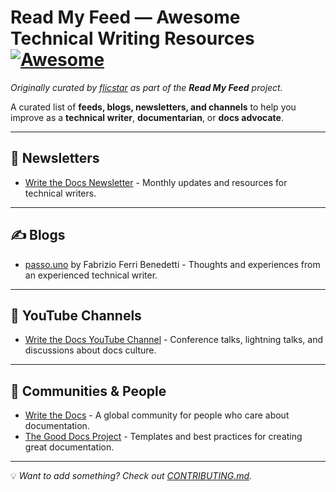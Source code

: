 # Read My Feed — Awesome Technical Writing Resources [![Awesome](https://awesome.re/badge.svg)](https://awesome.re)

_Originally curated by [flicstar](https://github.com/flicstar) as part of the **Read My Feed** project._

A curated list of **feeds, blogs, newsletters, and channels** to help you improve as a **technical writer**, **documentarian**, or **docs advocate**.

---

## 📰 Newsletters
- [Write the Docs Newsletter](https://www.writethedocs.org/newsletter/) - Monthly updates and resources for technical writers.  


---

## ✍️ Blogs
- [passo.uno](https://passo.uno/) by Fabrizio Ferri Benedetti - Thoughts and experiences from an experienced technical writer.

---

## 🎥 YouTube Channels
- [Write the Docs YouTube Channel](https://www.youtube.com/c/WritetheDocs) - Conference talks, lightning talks, and discussions about docs culture.  

---

## 💬 Communities & People
- [Write the Docs](https://www.writethedocs.org) - A global community for people who care about documentation.  
- [The Good Docs Project](https://thegooddocsproject.dev) - Templates and best practices for creating great documentation.  


---

💡 *Want to add something? Check out [CONTRIBUTING.md](CONTRIBUTING.md).*
